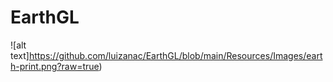 # EarthGL

![alt text]https://github.com/luizanac/EarthGL/blob/main/Resources/Images/earth-print.png?raw=true)
